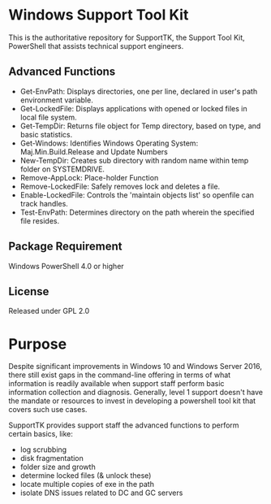Windows Support Tool Kit
========================

This is the authoritative repository for SupportTK, the Support Tool Kit, PowerShell that assists technical support engineers. 

Advanced Functions
------------------

- Get-EnvPath: Displays directories, one per line, declared in user's path environment variable.
- Get-LockedFile: Displays applications with opened or locked files in local file system.
- Get-TempDir: Returns file object for Temp directory, based on type, and basic statistics.
- Get-Windows: Identifies Windows Operating System: Maj.Min.Build.Release and Update Numbers
- New-TempDir: Creates sub directory with random name within temp folder on SYSTEMDRIVE.
- Remove-AppLock: Place-holder Function
- Remove-LockedFile: Safely removes lock and deletes a file.
- Enable-LockedFile: Controls the 'maintain objects list' so openfile can track handles.
- Test-EnvPath: Determines directory on the path wherein the specified file resides.


Package Requirement
-------------------

Windows PowerShell 4.0 or higher


License
-------

Released under GPL 2.0


Purpose
========

Despite significant improvements in Windows 10 and Windows Server 2016, there still exist gaps in the command-line offering in terms of what information is readily available when support staff perform basic information collection and diagnosis. Generally, level 1 support doesn't have the mandate or resources to invest in developing a powershell tool kit that covers such use cases. 

SupportTK provides support staff the advanced functions to perform certain basics, like:

- log scrubbing
- disk fragmentation
- folder size and growth
- determine locked files (& unlock these)
- locate multiple copies of exe in the path
- isolate DNS issues related to DC and GC servers




